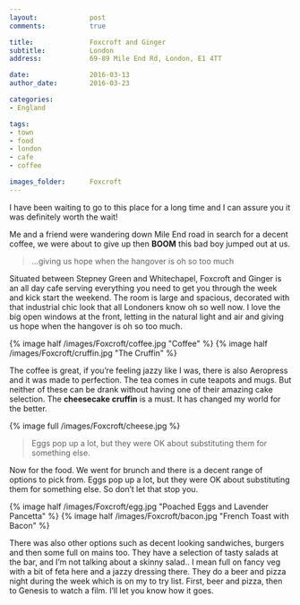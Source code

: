 ```yaml
---
layout:				post
comments: 			true

title:				Foxcroft and Ginger
subtitle:			London
address:			69-89 Mile End Rd, London, E1 4TT

date:				2016-03-13
author_date:		2016-03-23

categories: 
- England

tags:			
- town
- food
- london
- cafe
- coffee

images_folder:		Foxcroft
---
```


I have been waiting to go to this place for a long time and I can assure you it was definitely worth the wait!

Me and a friend were wandering down Mile End road in search for a decent coffee, we were about to give up then **BOOM** this bad boy jumped out at us. 

> ...giving us hope when the hangover is oh so too much

Situated between Stepney Green and Whitechapel,  Foxcroft and Ginger is an all day cafe serving everything you need to get you through the week and kick start the weekend. The room is large and spacious, decorated with that industrial chic look that all Londoners know oh so well now. I love the big open windows at the front, letting in the natural light and air and giving us hope when the hangover is oh so too much.

{% image half /images/Foxcroft/coffee.jpg "Coffee" %}
{% image half /images/Foxcroft/cruffin.jpg "The Cruffin" %}

The coffee is great, if you’re feeling jazzy like I was, there is also Aeropress and it was made to perfection. The tea comes in cute teapots and mugs. But neither of these can be drank without having one of their amazing cake selection. The **cheesecake cruffin** is a must. It has changed my world for the better. 

{% image full /images/Foxcroft/cheese.jpg  %}

> Eggs pop up a lot, but they were OK about substituting them for something else.

Now for the food. We went for brunch and there is a decent range of options to pick from. Eggs pop up a lot, but they were OK about substituting them for something else. So don’t let that stop you.

{% image half /images/Foxcroft/egg.jpg "Poached Eggs and Lavender Pancetta"  %}
{% image half /images/Foxcroft/bacon.jpg "French Toast with Bacon" %}

There was also other options such as decent looking sandwiches, burgers and then some full on mains too. They have a selection of tasty salads at the bar, and I’m not talking about a skinny salad.. I mean full on fancy veg with a bit of feta here and a jazzy dressing there. They do a beer and pizza night during the week which is on my to try list. First, beer and pizza, then to Genesis to watch a film. I’ll let you know how it goes.